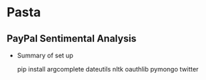 # Pasta #
## PayPal Sentimental Analysis ##

* Summary of set up
    
    pip install argcomplete dateutils nltk oauthlib pymongo twitter

